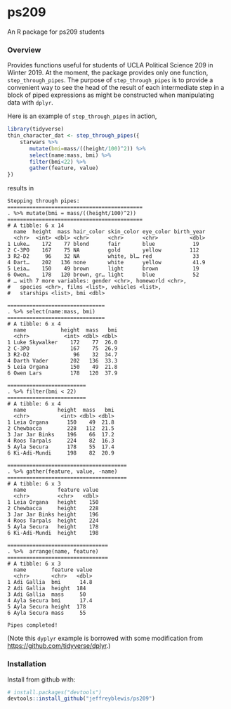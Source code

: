 # ps209
An R package for ps209 students

### Overview

Provides functions useful for students of UCLA Political Science 209 in Winter 2019.  At the moment, the package 
provides only one function, `step_through_pipes`.  The purpose of `step_through_pipes` is to provide a convenient way to 
see the head of the result of each intermediate step in a block of piped expressions as might be constructed when manipulating 
data with `dplyr`.

Here is an example of `step_through_pipes` in action,

```r
library(tidyverse)
thin_character_dat <- step_through_pipes({
    starwars %>%
       mutate(bmi=mass/((height/100)^2)) %>%
       select(name:mass, bmi) %>%
       filter(bmi<22) %>%
       gather(feature, value)
})
```

results in 

```
Stepping through pipes:
===========================================
. %>% mutate(bmi = mass/((height/100)^2))
===========================================
# A tibble: 6 x 14
  name  height  mass hair_color skin_color eye_color birth_year
  <chr>  <int> <dbl> <chr>      <chr>      <chr>          <dbl>
1 Luke…    172    77 blond      fair       blue            19  
2 C-3PO    167    75 NA         gold       yellow         112  
3 R2-D2     96    32 NA         white, bl… red             33  
4 Dart…    202   136 none       white      yellow          41.9
5 Leia…    150    49 brown      light      brown           19  
6 Owen…    178   120 brown, gr… light      blue            52  
# … with 7 more variables: gender <chr>, homeworld <chr>,
#   species <chr>, films <list>, vehicles <list>,
#   starships <list>, bmi <dbl>

===============================
. %>% select(name:mass, bmi)
===============================
# A tibble: 6 x 4
  name           height  mass   bmi
  <chr>           <int> <dbl> <dbl>
1 Luke Skywalker    172    77  26.0
2 C-3PO             167    75  26.9
3 R2-D2              96    32  34.7
4 Darth Vader       202   136  33.3
5 Leia Organa       150    49  21.8
6 Owen Lars         178   120  37.9

=========================
. %>% filter(bmi < 22)
=========================
# A tibble: 6 x 4
  name          height  mass   bmi
  <chr>          <int> <dbl> <dbl>
1 Leia Organa      150    49  21.8
2 Chewbacca        228   112  21.5
3 Jar Jar Binks    196    66  17.2
4 Roos Tarpals     224    82  16.3
5 Ayla Secura      178    55  17.4
6 Ki-Adi-Mundi     198    82  20.9

======================================
. %>% gather(feature, value, -name)
======================================
# A tibble: 6 x 3
  name          feature value
  <chr>         <chr>   <dbl>
1 Leia Organa   height    150
2 Chewbacca     height    228
3 Jar Jar Binks height    196
4 Roos Tarpals  height    224
5 Ayla Secura   height    178
6 Ki-Adi-Mundi  height    198

================================
. %>%  arrange(name, feature)
================================
# A tibble: 6 x 3
  name        feature value
  <chr>       <chr>   <dbl>
1 Adi Gallia  bmi      14.8
2 Adi Gallia  height  184  
3 Adi Gallia  mass     50  
4 Ayla Secura bmi      17.4
5 Ayla Secura height  178  
6 Ayla Secura mass     55  

Pipes completed!
```
(Note this `dyplyr` example is borrowed with some modification from https://github.com/tidyverse/dplyr.)

### Installation

Install from github with:
```r
# install.packages("devtools")
devtools::install_github("jeffreyblewis/ps209")
```

